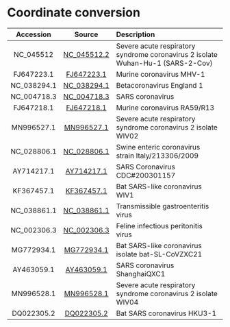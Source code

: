 


# Coordinate conversion

| Accession | Source | Description |
|:------:|:-----------:|:-----------|
| NC_045512 | [NC_045512.2](https://www.ncbi.nlm.nih.gov/nuccore/NC_045512.2)  | Severe acute respiratory syndrome coronavirus 2 isolate Wuhan-Hu-1 (SARS-2-Cov) |
| FJ647223.1 | [FJ647223.1](https://www.ncbi.nlm.nih.gov/nuccore/FJ647223.1) | Murine coronavirus MHV-1 |
| NC_038294.1 | [NC_038294.1](https://www.ncbi.nlm.nih.gov/nuccore/NC_038294) | Betacoronavirus England 1 |
| NC_004718.3 | [NC_004718.3](https://www.ncbi.nlm.nih.gov/nuccore/NC_004718.3) | SARS coronavirus |
| FJ647218.1 | [FJ647218.1](https://www.ncbi.nlm.nih.gov/nuccore/FJ647218) | Murine coronavirus RA59/R13 |
| MN996527.1 | [MN996527.1](https://www.ncbi.nlm.nih.gov/nuccore/MN996527.1) | Severe acute respiratory syndrome coronavirus 2 isolate WIV02 |
| NC_028806.1 | [NC_028806.1](https://www.ncbi.nlm.nih.gov/nuccore/NC_028806.1) | Swine enteric coronavirus strain Italy/213306/2009 |
| AY714217.1 | [AY714217.1](https://www.ncbi.nlm.nih.gov/nuccore/AY714217.1) | SARS Coronavirus CDC#200301157 |
| KF367457.1 | [KF367457.1](https://www.ncbi.nlm.nih.gov/nuccore/KF367457.1) | Bat SARS-like coronavirus WIV1 |
| NC_038861.1 | [NC_038861.1](https://www.ncbi.nlm.nih.gov/nuccore/NC_038861.1) | Transmissible gastroenteritis virus  |
| NC_002306.3 | [NC_002306.3](https://www.ncbi.nlm.nih.gov/nuccore/NC_002306.3) | Feline infectious peritonitis virus |
| MG772934.1 | [MG772934.1](https://www.ncbi.nlm.nih.gov/nuccore/MG772934) | Bat SARS-like coronavirus isolate bat-SL-CoVZXC21 |
| AY463059.1 | [AY463059.1](https://www.ncbi.nlm.nih.gov/nuccore/AY463059.1) | SARS coronavirus ShanghaiQXC1 |
| MN996528.1 | [MN996528.1](https://www.ncbi.nlm.nih.gov/nuccore/MN996528.1)  | Severe acute respiratory syndrome coronavirus 2 isolate WIV04 |
| DQ022305.2 | [DQ022305.2](https://www.ncbi.nlm.nih.gov/nuccore/DQ022305.2) | Bat SARS coronavirus HKU3-1 |

